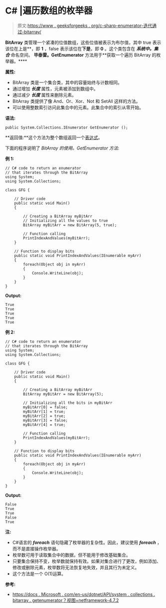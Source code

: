 # C# |遍历数组的枚举器

> 原文:[https://www . geeksforgeeks . org/c-sharp-enumerator-迭代通过-bitarray/](https://www.geeksforgeeks.org/c-sharp-enumerator-that-iterates-through-the-bitarray/)

**BitArray** 类管理一个紧凑的位值数组，这些位值被表示为布尔值，其中 true 表示该位在上是**，即 **1** ，false 表示该位在**下是**，即 **0** 。这个类包含在 ***系统中。集合*** 命名空间。
**毕泰雷。GetEnumerator** 方法用于**获取一个遍历 BitArray 的枚举器。****

**属性:**

*   BitArray 类是一个集合类，其中的容量始终与计数相同。
*   通过增加 ***长度*** 属性，元素被添加到数组中。
*   通过减少 ***长度*** 属性来删除元素。
*   BitArray 类提供了像 And、Or、Xor、Not 和 SetAll 这样的方法。
*   可以使用整数索引访问此集合中的元素。此集合中的索引从零开始。

**语法:**

```
public System.Collections.IEnumerator GetEnumerator ();

```

**返回值:**这个方法为整个数组返回一个[表达式](https://docs.microsoft.com/en-us/dotnet/api/system.collections.ienumerator?view=netframework-4.7.2)。

下面的程序说明了 *BitArray 的使用。GetEnumerator 方法*:

**例 1:**

```
// C# code to return an enumerator
// that iterates through the BitArray
using System;
using System.Collections;

class GFG {

    // Driver code
    public static void Main()
    {

        // Creating a BitArray myBitArr
        // Initializing all the values to true
        BitArray myBitArr = new BitArray(5, true);

        // Function calling
        PrintIndexAndValues(myBitArr);
    }

    // Function to display bits
    public static void PrintIndexAndValues(IEnumerable myArr)
    {
        foreach(Object obj in myArr)
        {
            Console.WriteLine(obj);
        }
    }
}
```

**Output:**

```
True
True
True
True
True

```

**例 2:**

```
// C# code to return an enumerator
// that iterates through the BitArray
using System;
using System.Collections;

class GFG {

    // Driver code
    public static void Main()
    {

        // Creating a BitArray myBitArr
        BitArray myBitArr = new BitArray(5);

        // Initializing all the bits in myBitArr
        myBitArr[0] = false;
        myBitArr[1] = true;
        myBitArr[2] = true;
        myBitArr[3] = false;
        myBitArr[4] = true;

        // Function calling
        PrintIndexAndValues(myBitArr);
    }

    // Function to display bits
    public static void PrintIndexAndValues(IEnumerable myArr)
    {
        foreach(Object obj in myArr)
        {
            Console.WriteLine(obj);
        }
    }
}
```

**Output:**

```
False
True
True
False
True

```

**注:**

*   C#语言的 ***foreach*** 语句隐藏了枚举器的复杂性。因此，建议使用 ***foreach*** ，而不是直接操作枚举器。
*   枚举数可用于读取集合中的数据，但不能用于修改基础集合。
*   只要集合保持不变，枚举数就保持有效。如果对集合进行了更改，例如添加、修改或删除元素，枚举数将无法恢复地失效，并且其行为未定义。
*   这个方法是一个 O(1)运算。

**参考:**

*   [https://docs . Microsoft . com/en-us/dotnet/API/system . collections . bitarray . getenumerator？视图=netframework-4.7.2](https://docs.microsoft.com/en-us/dotnet/api/system.collections.bitarray.getenumerator?view=netframework-4.7.2)